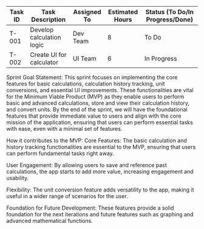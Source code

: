 | **Task ID** | **Task Description** | **Assigned To** | **Estimated Hours** | **Status (To Do/In Progress/Done)** |
|------------|-----------------|--------------|----------------|----------------|
| T-001 | Develop calculation logic | Dev Team | 8 | To Do |
| T-002 | Create UI for calculator | UI Team | 6 | In Progress |

Sprint Goal Statement:
This sprint focuses on implementing the core features for basic calculations, calculation history tracking, unit conversions, and essential UI improvements. These functionalities are vital for the Minimum Viable Product (MVP) as they enable users to perform basic and advanced calculations, store and view their calculation history, and convert units. By the end of the sprint, we will have the foundational features that provide immediate value to users and align with the core mission of the application, ensuring that users can perform essential tasks with ease, even with a minimal set of features.

How it contributes to the MVP:
Core Features: The basic calculation and history tracking functionalities are essential to the MVP, ensuring that users can perform fundamental tasks right away.

User Engagement: By allowing users to save and reference past calculations, the app starts to add more value, increasing engagement and usability.

Flexibility: The unit conversion feature adds versatility to the app, making it useful in a wider range of scenarios for the user.

Foundation for Future Development: These features provide a solid foundation for the next iterations and future features such as graphing and advanced mathematical functions.
